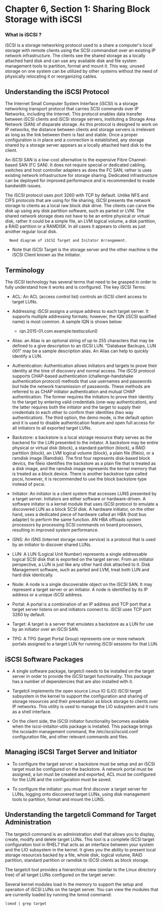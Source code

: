 # Chapter 6, Section 1: Sharing Block Storage with iSCSI

### What is iSCSI ?

iSCSI is a storage networking protocol used to a share a computer's local storage with remote clients using the SCSI commandset over an existing IP network infrastructure. The clients see the shared storage as a locally attached hard disk and can use any available disk and file system management tools to partition, format and mount it. This way, unused storage on one system can be utilized by other systems without the need of physically relocating it or reorganizing cables.

## Understanding the iSCSI Protocol

The Internet Small Computer System Interface (iSCSI) is a storage networking transport protocol that carries SCSI commands over IP Networks, including the Internet. This protocol enables data transfer between iSCSI clients and iSCSI storage servers, instituting a Storage Area Network (SAN) of disparate storage. As this protocol is designed to work on IP networks, the distance between clients and storage servers is irrelevant as long as the link between them is fast and stable. Once a proper configuration is in place and a connection is established, any storage shared by a storage server appears as a locally attached hard disk to the client.

An iSCSI SAN is a low-cost alternative to the expensive Fibre Channel-based SAN (FC SAN). It does not require special or dedicated cabling, switches and host controller adapters as does the FC SAN; rather is uses existing network infrastructure for storage sharing. Dedicated infrastructure can be deployed for improved performance and is recommended to evade bandwidth issues.

The iSCSI protocol uses port 3260 with TCP by default. Unlike NFS and CIFS protocols that are using for file sharing, iSCSI presents the network storage to clients as a local raw block disk drive. The clients can carve the disk up using any disk partition software, such as parted or LVM. The shared network storage does not have to be an entire physical or virtual disk, rather it could be a simple file, an LVM logical volume, a disk partition, a RAID partition or a RAMDISK. In all cases it appears to clients as just another regular local disk.

```
  Need diagram of iSCSI Target and Initator Arrangement.
```

* Note that iSCSI Target is the storage server and the other machine is the iSCSI Client known as the initiator.

## Terminology

The iSCSI technology has several terms that need to be grasped in order to fully understand how it works and is configured. The key iSCSI Terms:

- ACL: An ACL (access control list) controls an iSCSI client access to target LUNs.

- Addressing: iSCSI assigns a unique address to each target server. It supports multiple addressing formats; however, the IQN (iSCSI qualified name) is most common. A sample IQN is shown below:
  - iqn.2015-01.com.example:testiscsilun0

- Alias: an Alias is an optional string of up to 255 characters that may be defined to a give description to an iSCSI LUN. "Database Backups, LUN 001" may be a sample description alias. An Alias can help to quickly identify a LUN.

- Authentication: Authentication allows initiators and targets to prove their identity at the time of discovery and normal access. The iSCSI protocol supports CHAP-based authentication (challenge-handshake authentication protocol) methods that use usernames and passwords but hide the network transmission of passwords. These methods are referred to as CHAP initiator authentication and mutual CHAP authentication. The former requires the initiators to prove their identity to the target by entering valid credentials (one-way authentication), and the latter requires both the initiator and the target to supply their credentials to each other to confirm their identities (two way authentication). The third option, the demo mode, is the default option and it is used to disable authentication feature and open full access for all initiators to all exported target LUNs.

- Backstore: a backstore is a local storage resource thaty serves as the backend for the LUN presented to the initator. A backstore may be entire physical or virtual disk (block), a standard partition (block), a RAID partition (block), an LVM logical volume (block), a plain file (fileio), or a ramdisk image (Ramdisk). The first four represents disk-based block devics, the fileio identifies the backstore as a plain file that is treated as a disk image, and the ramdisk image represents the kernel memory that is treated as a block device. There is another backstroe type called pscsi, however, it is recommended to use the block backstore type instead of pscsi.

- Initiator: An initiator is a client system that accesses LUNS presented by a target server. Initiators are either software or hardware-driven. A software initator is a kernel module that uses iSCSI protocol to emulate a discovered LUN as a block SCSI disk. A hardware initiator, on the other hand, uses a dedicated piece of hardware called an HBA (host bus adapter) to perform the same function. AN HBA offloads system processors by processing SCSI commands on board processors, resulting in improved system performance.

- iSNS: An iSNS (internet storage name service) is a protocol that is used by an initiator to discover shared LUNs.

- LUN: A LUN (Logical Unit Number) represents a single addressable logical SCSI disk that is exported on the target server. From an initiator perspective, a LUN is just like any other hard disk attached to it. Disk Management software, such as parted and LVM, treat both LUN and hard disk identically.

- Node: A node is a single discoverable object on the iSCSI SAN. It may represent a target server or an initiator. A node is identified by its IP address or a unique iSCSI address.

- Portal: A portal is a combination of an IP address and TCP port that a target server listens on and initiators connect to. iSCSI uses TCP port 3260 by default.

- Target: A target is a server that emulates a backstore as a LUN for use by an initiator over an iSCSI SAN.

- TPG: A TPG (target Portal Group) represents one or more network portals assigned to a target LUN for running iSCSI sessions for that LUN.

## iSCSI Software Packages

- A single software package, targetcli needs to be installed on the target server in order to provide the iSCSI target functionality. This package has a number of dependencies that are also installed with it.

- Targetcli implements the open source Linux IO (LIO) iSCSI target subsystem in the kernel to support the configuration and sharing of storage resources and their presentation as block storage to clients over IP networks. This utility is used to manage the LIO subsystem and it runs as a shell interface.

- On the client side, the iSCSI initiator functionality becomes available when the iscsi-initaitor-utils package is installed. This package brings the iscsiadm management command, the /etc/iscsi/iscsid.conf configuration file, and other relevant commands and files.

## Managing iSCSI Target Server and Initiator

- To configure the target server: a backstore must be setup and an iSCSI target must be configured on the backstore. A network portal must be assigned, a lun must be created and exported, ACL must be configured for the LUN and the configuration must be saved.

- To configure the initiator: you must first discover a target server for LUNs, logging onto discovered target LUNs, using disk management tools to partition, format and mount the LUNS.

## Understanding the targetcli Command for Target Administration

The targetcli command is an administration shell that allows you to display, create, modify and delete target LUNs. This tool is a complete iSCSI target configuration tool in RHEL7 that acts as an interface between your system and the LIO subsystem in the kernel.  It gives you the ability to present local storage resources backed by a file, whole disk, logical volume, RAID partition, standard partition or ramdisk to iSCSI clients as block storage.

The targetcli tool provides a hierarchical view (similar to the Linux directory tree) of all target LUNs configured on the target server.

Several kernel modules load in the memory to support the setup and operaiton of iSCSI LUNs on the target server. You can view the modules that are currently loaded by running the lsmod command:

```
lsmod | grep target
```

